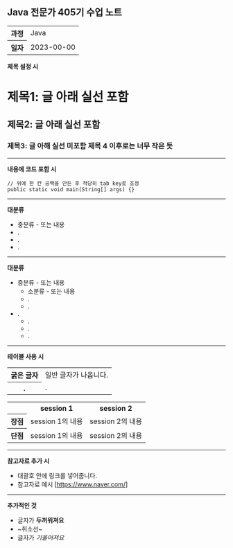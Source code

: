 ## Java 전문가 405기 수업 노트
<table>
  <tr>
    <th>과정</th>
    <td>Java</td>
  </tr>
  <tr>
    <th>일자</th>
    <td>2023-00-00</td>
  </tr>
</table>

**제목 설정 시**
# 제목1: 글 아래 실선 포함
## 제목2: 글 아래 실선 포함
### 제목3: 글 아해 실선 미포함 제목 4 이후로는 너무 작은 듯

<hr>

**내용에 코드 포함 시**

    // 위에 한 칸 공백을 만든 후 적당히 tab key로 조정
    public static void main(String[] args) {}    

<hr>

**대분류**
* 중분류 - 또는 내용
* .
* .
* .

<hr>

**대분류**
* 중분류 - 또는 내용
    * 소분류 - 또는 내용
    * .
    * .
* .
    * .
    * .
    * .

<hr>

**테이블 사용 시**
<table>
  <tr>
    <th>굵은 글자</th>
    <td>일반 글자가 나옵니다.</td>
  </tr>
  <tr>
    <th>.</th>
    <td>.</td>
  </tr>
</table>

<table>
  <tr>
    <th> </th>
    <th>session 1</th>
    <th>session 2</th>
  </tr>
  <tr>
    <th>장점</th>
    <td>session 1의 내용</td>
    <td>session 2의 내용</td>
  </tr>
  <tr>
    <th>단점</th>
    <td>session 1의 내용</td>
    <td>session 2의 내용</td>
  </tr>
</table>

<hr>

**참고자료 추가 시**
* 대괄호 안에 링크를 넣어줍니다.
* 참고자료 예시 [https://www.naver.com/]

<hr>

**추가적인 것**
* 글자가 **두꺼워져요**
* ~취소선~ 
* 글자가 _기울어져요_
